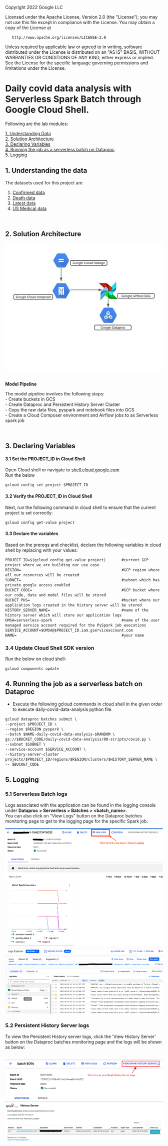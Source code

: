 <!---->
  Copyright 2022 Google LLC
 
  Licensed under the Apache License, Version 2.0 (the "License");
  you may not use this file except in compliance with the License.
  You may obtain a copy of the License at
 
       http://www.apache.org/licenses/LICENSE-2.0
 
  Unless required by applicable law or agreed to in writing, software
  distributed under the License is distributed on an "AS IS" BASIS,
  WITHOUT WARRANTIES OR CONDITIONS OF ANY KIND, either express or implied.
  See the License for the specific language governing permissions and
  limitations under the License.
 <!---->

# Daily covid data analysis with Serverless Spark Batch through Google Cloud Shell.

Following are the lab modules:

[1. Understanding Data](05a-daily-covid-data-analysis-gcloud-execution.md#1-understanding-the-data)<br>
[2. Solution Architecture](05a-daily-covid-data-analysis-gcloud-execution.md#2-solution-architecture)<br>
[3. Declaring Variables](05a-daily-covid-data-analysis-gcloud-execution.md#3-declaring-variables)<br>
[4. Running the job as a serverless batch on Dataproc](05a-daily-covid-data-analysis-gcloud-execution.md#4-running-the-job-as-a-serverless-batch-on-dataproc)<br>
[5. Logging](05a-daily-covid-data-analysis-gcloud-execution.md#5-logging)<br>

## 1. Understanding the data 

The datasets used for this project are 


1. [Confirmed data](01-datasets/confirmed_df.csv) <br>
2. [Death data](01-datasets/death_df.csv)<br>
3. [Latest data](01-datasets/latest_data.csv)<br>
4. [US Medical data](01-datasets/us_medical_data.csv)<br>


<br>

## 2. Solution Architecture

<kbd>
<img src=../images/Flow_of_Resources.jpeg />
</kbd>

<br>
<br>

**Model Pipeline**

The model pipeline involves the following steps: <br>
	- Create buckets in GCS <br>
	- Create Dataproc and Persistent History Server Cluster <br>
	- Copy the raw data files, pyspark and notebook files into GCS <br>
	- Create a Cloud Composer environment and Airflow jobs to as Serverless spark job <br>
	
<br>


## 3. Declaring Variables

#### 3.1 Set the PROJECT_ID in Cloud Shell

Open Cloud shell or navigate to [shell.cloud.google.com](https://shell.cloud.google.com)<br>
Run the below
```
gcloud config set project $PROJECT_ID

```

####  3.2 Verify the PROJECT_ID in Cloud Shell

Next, run the following command in cloud shell to ensure that the current project is set correctly:

```
gcloud config get-value project
```

####  3.3 Declare the variables

Based on the prereqs and checklist, declare the following variables in cloud shell by replacing with your values:


```
PROJECT_ID=$(gcloud config get-value project)       #current GCP project where we are building our use case
REGION=                                             #GCP region where all our resources will be created
SUBNET=                                             #subnet which has private google access enabled
BUCKET_CODE=                                        #GCP bucket where our code, data and model files will be stored
BUCKET_PHS=                                         #bucket where our application logs created in the history server will be stored
HISTORY_SERVER_NAME=                                #name of the history server which will store our application logs
UMSA=serverless-spark                               #name of the user managed service account required for the PySpark job executions
SERVICE_ACCOUNT=$UMSA@$PROJECT_ID.iam.gserviceaccount.com
NAME=                                               #your name
```
### 3.4 Update Cloud Shell SDK version

Run the below on cloud shell-

```
gcloud components update

```

## 4.  Running the job as a serverless batch on Dataproc

* Execute the following gcloud commands in cloud shell in the given order to execute daily-covid-data-analysis python file.


```
gcloud dataproc batches submit \
--project $PROJECT_ID \
--region $REGION pyspark \
--batch $NAME-daily-covid-data-analysis-$RANDOM \
gs://$BUCKET_CODE/daily-covid-data-analysis/00-scripts/covid.py \
--subnet $SUBNET \
--service-account $SERVICE_ACCOUNT \
--history-server-cluster projects/$PROJECT_ID/regions/$REGION/clusters/$HISTORY_SERVER_NAME \
-- $BUCKET_CODE

```

## 5. Logging

### 5.1 Serverless Batch logs

Logs associated with the application can be found in the logging console under
**Dataproc > Serverless > Batches > <batch_name>**.
<br> You can also click on “View Logs” button on the Dataproc batches monitoring page to get to the logging page for the specific Spark job.

<kbd>
<img src=../images/image10.png />
</kbd>

<kbd>
<img src=../images/image11.png />
</kbd>

<br>

### 5.2 Persistent History Server logs

To view the Persistent History server logs, click the 'View History Server' button on the Dataproc batches monitoring page and the logs will be shown as below:

<br>

<kbd>
<img src=../images/image12.png />
</kbd>

<kbd>
<img src=../images/image13.png />
</kbd>

<br>
